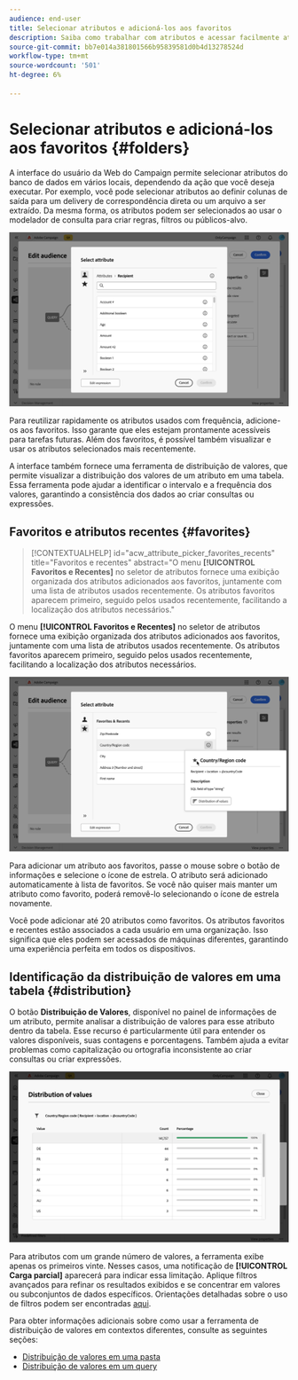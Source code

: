 ```yaml
---
audience: end-user
title: Selecionar atributos e adicioná-los aos favoritos
description: Saiba como trabalhar com atributos e acessar facilmente atributos favoritos e usados recentemente.
source-git-commit: bb7e014a381801566b95839581d0b4d13278524d
workflow-type: tm+mt
source-wordcount: '501'
ht-degree: 6%

---
```


# Selecionar atributos e adicioná-los aos favoritos {#folders}

A interface do usuário da Web do Campaign permite selecionar atributos do banco de dados em vários locais, dependendo da ação que você deseja executar. Por exemplo, você pode selecionar atributos ao definir colunas de saída para um delivery de correspondência direta ou um arquivo a ser extraído. Da mesma forma, os atributos podem ser selecionados ao usar o modelador de consulta para criar regras, filtros ou públicos-alvo.

![](assets/attributes-list.png)

Para reutilizar rapidamente os atributos usados com frequência, adicione-os aos favoritos. Isso garante que eles estejam prontamente acessíveis para tarefas futuras. Além dos favoritos, é possível também visualizar e usar os atributos selecionados mais recentemente.

A interface também fornece uma ferramenta de distribuição de valores, que permite visualizar a distribuição dos valores de um atributo em uma tabela. Essa ferramenta pode ajudar a identificar o intervalo e a frequência dos valores, garantindo a consistência dos dados ao criar consultas ou expressões.

## Favoritos e atributos recentes {#favorites}

>[!CONTEXTUALHELP]
>id="acw_attribute_picker_favorites_recents"
>title="Favoritos e recentes"
>abstract="O menu **[!UICONTROL Favoritos e Recentes]** no seletor de atributos fornece uma exibição organizada dos atributos adicionados aos favoritos, juntamente com uma lista de atributos usados recentemente. Os atributos favoritos aparecem primeiro, seguido pelos usados recentemente, facilitando a localização dos atributos necessários."

O menu **[!UICONTROL Favoritos e Recentes]** no seletor de atributos fornece uma exibição organizada dos atributos adicionados aos favoritos, juntamente com uma lista de atributos usados recentemente. Os atributos favoritos aparecem primeiro, seguido pelos usados recentemente, facilitando a localização dos atributos necessários.

![](assets/attributes-favorites.png)

Para adicionar um atributo aos favoritos, passe o mouse sobre o botão de informações e selecione o ícone de estrela. O atributo será adicionado automaticamente à lista de favoritos. Se você não quiser mais manter um atributo como favorito, poderá removê-lo selecionando o ícone de estrela novamente.

Você pode adicionar até 20 atributos como favoritos. Os atributos favoritos e recentes estão associados a cada usuário em uma organização. Isso significa que eles podem ser acessados de máquinas diferentes, garantindo uma experiência perfeita em todos os dispositivos.

## Identificação da distribuição de valores em uma tabela {#distribution}

O botão **Distribuição de Valores**, disponível no painel de informações de um atributo, permite analisar a distribuição de valores para esse atributo dentro da tabela. Esse recurso é particularmente útil para entender os valores disponíveis, suas contagens e porcentagens. Também ajuda a evitar problemas como capitalização ou ortografia inconsistente ao criar consultas ou criar expressões.

![](assets/attributes-distribution-values.png)

Para atributos com um grande número de valores, a ferramenta exibe apenas os primeiros vinte. Nesses casos, uma notificação de **[!UICONTROL Carga parcial]** aparecerá para indicar essa limitação. Aplique filtros avançados para refinar os resultados exibidos e se concentrar em valores ou subconjuntos de dados específicos. Orientações detalhadas sobre o uso de filtros podem ser encontradas [aqui](../get-started/work-with-folders.md#filter-the-values).

Para obter informações adicionais sobre como usar a ferramenta de distribuição de valores em contextos diferentes, consulte as seguintes seções:

- [Distribuição de valores em uma pasta](../get-started/work-with-folders.md##distribution-values-folder)
- [Distribuição de valores em um query](../query/build-query.md#distribution-values-query)
